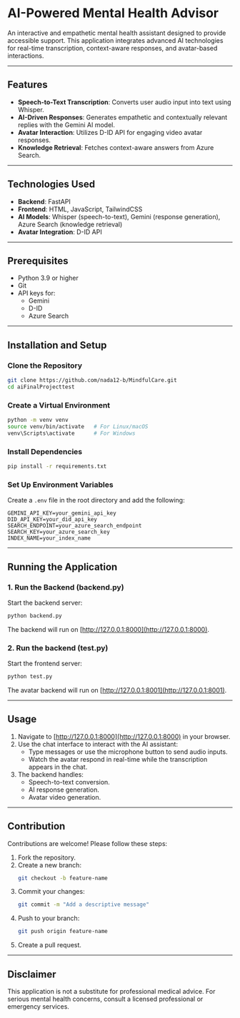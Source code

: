 # AI-Powered Mental Health Advisor

An interactive and empathetic mental health assistant designed to provide accessible support. This application integrates advanced AI technologies for real-time transcription, context-aware responses, and avatar-based interactions.

---

## Features
- **Speech-to-Text Transcription**: Converts user audio input into text using Whisper.
- **AI-Driven Responses**: Generates empathetic and contextually relevant replies with the Gemini AI model.
- **Avatar Interaction**: Utilizes D-ID API for engaging video avatar responses.
- **Knowledge Retrieval**: Fetches context-aware answers from Azure Search.

---

## Technologies Used
- **Backend**: FastAPI
- **Frontend**: HTML, JavaScript, TailwindCSS
- **AI Models**: Whisper (speech-to-text), Gemini (response generation), Azure Search (knowledge retrieval)
- **Avatar Integration**: D-ID API

---

## Prerequisites
- Python 3.9 or higher
- Git
- API keys for:
  - Gemini
  - D-ID
  - Azure Search

---

## Installation and Setup

### Clone the Repository
```bash
git clone https://github.com/nada12-b/MindfulCare.git
cd aiFinalProjecttest
```

### Create a Virtual Environment
```bash
python -m venv venv
source venv/bin/activate   # For Linux/macOS
venv\Scripts\activate      # For Windows
```

### Install Dependencies
```bash
pip install -r requirements.txt
```

### Set Up Environment Variables
Create a `.env` file in the root directory and add the following:
```
GEMINI_API_KEY=your_gemini_api_key
DID_API_KEY=your_did_api_key
SEARCH_ENDPOINT=your_azure_search_endpoint
SEARCH_KEY=your_azure_search_key
INDEX_NAME=your_index_name
```

---

## Running the Application

### 1. Run the Backend (backend.py)
Start the backend server:
```bash
python backend.py
```
The backend will run on [http://127.0.0.1:8000](http://127.0.0.1:8000).

### 2. Run the backend (test.py)
Start the frontend server:
```bash
python test.py
```
The avatar backend will run on [http://127.0.0.1:8001](http://127.0.0.1:8001).

---

## Usage
1. Navigate to [http://127.0.0.1:8000](http://127.0.0.1:8000) in your browser.
2. Use the chat interface to interact with the AI assistant:
   - Type messages or use the microphone button to send audio inputs.
   - Watch the avatar respond in real-time while the transcription appears in the chat.
3. The backend handles:
   - Speech-to-text conversion.
   - AI response generation.
   - Avatar video generation.

---



## Contribution
Contributions are welcome! Please follow these steps:
1. Fork the repository.
2. Create a new branch:
   ```bash
   git checkout -b feature-name
   ```
3. Commit your changes:
   ```bash
   git commit -m "Add a descriptive message"
   ```
4. Push to your branch:
   ```bash
   git push origin feature-name
   ```
5. Create a pull request.

---


## Disclaimer
This application is not a substitute for professional medical advice. For serious mental health concerns, consult a licensed professional or emergency services.
